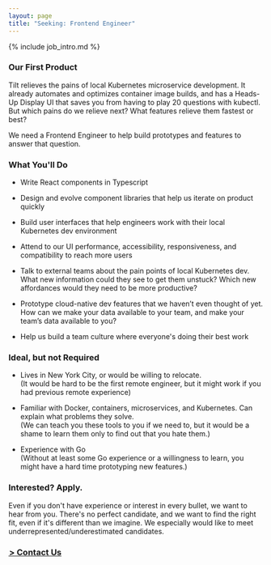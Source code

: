 ```yaml
---
layout: page
title: "Seeking: Frontend Engineer"
---
```


{% include job_intro.md %}

### Our First Product

Tilt relieves the pains of local Kubernetes microservice development. It already
automates and optimizes container image builds, and has a Heads-Up Display UI
that saves you from having to play 20 questions with kubectl. But which pains do
we relieve next? What features relieve them fastest or best?

We need a Frontend Engineer to help build prototypes and features to answer that question.

### What You'll Do

- Write React components in Typescript

- Design and evolve component libraries that help us iterate on product quickly

- Build user interfaces that help engineers work with their local Kubernetes dev environment

- Attend to our UI performance, accessibility, responsiveness, and compatibility to reach more users

- Talk to external teams about the pain points of local Kubernetes dev. What new
  information could they see to get them unstuck? Which new affordances would
  they need to be more productive?

- Prototype cloud-native dev features that we haven’t even thought of yet. How
  can we make your data available to your team, and make your team’s data
  available to you?

- Help us build a team culture where everyone's doing their best work

### Ideal, but not Required

- Lives in New York City, or would be willing to relocate.
  <br>(It would be hard to be the first remote engineer, but it might work if you had previous remote experience)

- Familiar with Docker, containers, microservices, and Kubernetes. Can explain what problems they solve.
  <br>(We can teach you these tools to you if we need to, but it would be a shame to learn them only to find out that you hate them.)

- Experience with Go
  <br>(Without at least some Go experience or a willingness to learn, you might have a hard time prototyping new features.)

### Interested? Apply.
Even if you don't have experience or interest in every bullet, we want to hear from you. There's no perfect candidate, and we want to find the right fit, even if it's different than we imagine. We especially would like to meet underrepresented/underestimated candidates.

<h3 class="ctaLink u-marginBottomUnit u-marginTopUnit">
  <a href="/contact">
    &hairsp;&gt; Contact Us
  </a>
</h3>
